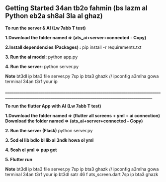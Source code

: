 ## Getting Started 34an tb2o fahmin (bs lazm al Python eb2a sh8al 3la al ghaz)

**To run the server & AI    (Lw 7abb T test)**

**1.Download the folder named => (ats_ai+server+connected - Copy)**

**2.Install dependencies (Packages) :**
   pip install -r requirements.txt
   
**3. Run the ai model:**
   python app.py

**4. Run the server:**
   python server.py

   **Note**
   bt3dl ip bta3 file server.py 7sp ip bta3 ghazk   // ipconfig a3mlha gowa terminal 34an t3rf your ip

   
**__________________________________________________________________________________________________________________________________________________**


**To run the flutter App with AI    (Lw 7abb T test)**

**1.Download the folder named => (flutter all screens + yml + ai connection)**
   **Download the folder named => (ats_ai+server+connected - Copy)**

**2. Run the server (Flask)**
   python server.py

**3. 5od el lib bdlo bl lib al 3ndk howa ol yml**

**4. 5osh el yml => pup get**

**5. Flutter run**


  **Note**
   bt3dl ip bta3 file server.py     7sp ip bta3 ghazk   // ipconfig a3mlha gowa terminal 34an t3rf your ip
   bt3dl satr 46 f ats_screen.dart  7sp ip bta3 ghazk
   


